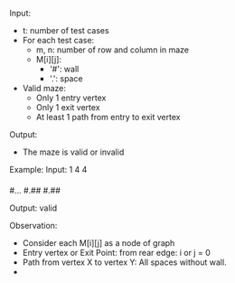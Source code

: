Input:
- t: number of test cases
- For each test case:
    - m, n: number of row and column in maze
    - M[i][j]:
        - '#': wall
        - '.': space
- Valid maze:
    - Only 1 entry vertex
    - Only 1 exit vertex
    - At least 1 path from entry to exit vertex

Output:
- The maze is valid or invalid

Example:
Input:
1
4 4
####
#...
#.##
#.##

Output:
valid

Observation:
- Consider each M[i][j] as a node of graph
- Entry vertex or Exit Point: from rear edge: i or j = 0
- Path from vertex X to vertex Y: All spaces without wall.
-


